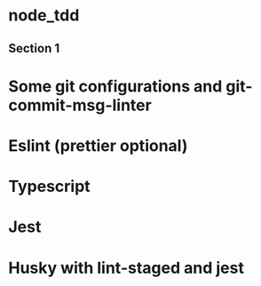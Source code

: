 # node_tdd

## Section 1
# Some git configurations and git-commit-msg-linter
# Eslint (prettier optional)
# Typescript
# Jest
# Husky with lint-staged and jest
